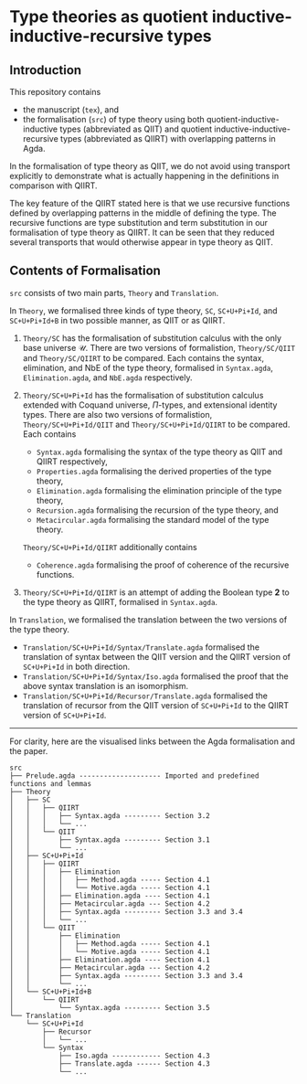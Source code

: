 # Type theories as quotient inductive-inductive-recursive types

## Introduction
This repository contains
* the manuscript (`tex`), and  
* the formalisation (`src`) of type theory using both quotient-inductive-inductive types (abbreviated as QIIT) and quotient inductive-inductive-recursive types (abbreviated as QIIRT) with overlapping patterns in Agda.  

In the formalisation of type theory as QIIT, we do not avoid using transport explicitly to demonstrate what is actually happening in the definitions in comparison with QIIRT.  

The key feature of the QIIRT stated here is that we use recursive functions defined by overlapping patterns in the middle of defining the type. The recursive functions are type substitution and term substitution in our formalisation of type theory as QIIRT. It can be seen that they reduced several transports that would otherwise appear in type theory as QIIT.

## Contents of Formalisation
`src` consists of two main parts, `Theory` and `Translation`.  

In `Theory`, we formalised three kinds of type theory, `SC`, `SC+U+Pi+Id`, and `SC+U+Pi+Id+B` in two possible manner, as QIIT or as QIIRT.  

1.  `Theory/SC` has the formalisation of substitution calculus with the only base universe $\mathcal U$. There are two versions of formalistion, `Theory/SC/QIIT` and `Theory/SC/QIIRT` to be compared. Each contains the syntax, elimination, and NbE of the type theory, formalised in `Syntax.agda`, `Elimination.agda`, and `NbE.agda` respectively.  

2.  `Theory/SC+U+Pi+Id` has the formalisation of substitution calculus extended with Coquand universe, $\Pi$-types, and extensional identity types.  There are also two versions of formalistion, `Theory/SC+U+Pi+Id/QIIT` and `Theory/SC+U+Pi+Id/QIIRT` to be compared. Each contains  
    * `Syntax.agda` formalising the syntax of the type theory as QIIT and QIIRT respectively,  
    * `Properties.agda` formalising the derived properties of the type theory,  
    * `Elimination.agda` formalising the elimination principle of the type theory,  
    * `Recursion.agda` formalising the recursion of the type theory, and  
    * `Metacircular.agda` formalising the standard model of the type theory.  

    `Theory/SC+U+Pi+Id/QIIRT` additionally contains
    * `Coherence.agda` formalising the proof of coherence of the recursive functions.

3. `Theory/SC+U+Pi+Id/QIIRT` is an attempt of adding the Boolean type $\mathbf 2$ to the type theory as QIIRT, formalised in `Syntax.agda`.  

In `Translation`, we formalised the translation between the two versions of the type theory.  
* `Translation/SC+U+Pi+Id/Syntax/Translate.agda` formalised the translation of syntax between the QIIT version and the QIIRT version of `SC+U+Pi+Id` in both direction.  
* `Translation/SC+U+Pi+Id/Syntax/Iso.agda` formalised the proof that the above syntax translation is an isomorphism.  
* `Translation/SC+U+Pi+Id/Recursor/Translate.agda` formalised the translation of recursor from the QIIT version of `SC+U+Pi+Id` to the QIIRT version of `SC+U+Pi+Id`.  

---

For clarity, here are the visualised links between the Agda formalisation and the paper.  

    src
    ├── Prelude.agda -------------------- Imported and predefined functions and lemmas
    ├── Theory
    │   ├── SC
    │   │   ├── QIIRT
    │   │   │   ├── Syntax.agda --------- Section 3.2
    │   │   │   └── ...
    │   │   └── QIIT
    │   │       ├── Syntax.agda --------- Section 3.1
    │   │       └── ...
    │   ├── SC+U+Pi+Id
    │   │   ├── QIIRT
    │   │   │   ├── Elimination
    │   │   │   │   ├── Method.agda ----- Section 4.1
    │   │   │   │   └── Motive.agda ----- Section 4.1
    │   │   │   ├── Elimination.agda ---- Section 4.1
    │   │   │   ├── Metacircular.agda --- Section 4.2
    │   │   │   ├── Syntax.agda --------- Section 3.3 and 3.4
    │   │   │   └── ...
    │   │   └── QIIT
    │   │       ├── Elimination
    │   │       │   ├── Method.agda ----- Section 4.1
    │   │       │   └── Motive.agda ----- Section 4.1
    │   │       ├── Elimination.agda ---- Section 4.1
    │   │       ├── Metacircular.agda --- Section 4.2
    │   │       ├── Syntax.agda --------- Section 3.3 and 3.4
    │   │       └── ...
    │   └── SC+U+Pi+Id+B
    │       └── QIIRT
    │           └── Syntax.agda --------- Section 3.5
    └── Translation
        └── SC+U+Pi+Id
            ├── Recursor
            │   └── ...
            └── Syntax
                ├── Iso.agda ------------ Section 4.3
                ├── Translate.agda ------ Section 4.3
                └── ...





